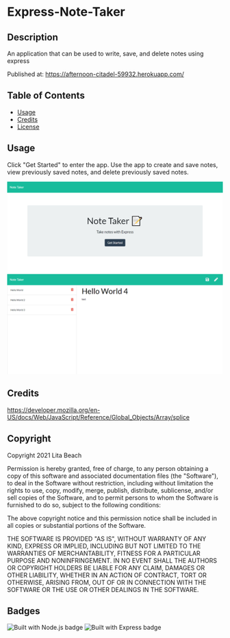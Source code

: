 # Express-Note-Taker

## Description 

An application that can be used to write, save, and delete notes using express

Published at: https://afternoon-citadel-59932.herokuapp.com/

## Table of Contents

* [Usage](#usage)
* [Credits](#credits)
* [License](#license)

## Usage 

Click "Get Started" to enter the app. Use the app to create and save notes, view previously saved notes, and delete previously saved notes.

![Screenshot of home page](Develop/public/assets/images/home.png)
![Screenshot of notes page](Develop/public/assets/images/notes.png)

## Credits

https://developer.mozilla.org/en-US/docs/Web/JavaScript/Reference/Global_Objects/Array/splice

## Copyright

Copyright 2021 Lita Beach

Permission is hereby granted, free of charge, to any person obtaining a copy of this software and associated documentation files (the "Software"), to deal in the Software without restriction, including without limitation the rights to use, copy, modify, merge, publish, distribute, sublicense, and/or sell copies of the Software, and to permit persons to whom the Software is furnished to do so, subject to the following conditions:

The above copyright notice and this permission notice shall be included in all copies or substantial portions of the Software.

THE SOFTWARE IS PROVIDED "AS IS", WITHOUT WARRANTY OF ANY KIND, EXPRESS OR IMPLIED, INCLUDING BUT NOT LIMITED TO THE WARRANTIES OF MERCHANTABILITY, FITNESS FOR A PARTICULAR PURPOSE AND NONINFRINGEMENT. IN NO EVENT SHALL THE AUTHORS OR COPYRIGHT HOLDERS BE LIABLE FOR ANY CLAIM, DAMAGES OR OTHER LIABILITY, WHETHER IN AN ACTION OF CONTRACT, TORT OR OTHERWISE, ARISING FROM, OUT OF OR IN CONNECTION WITH THE SOFTWARE OR THE USE OR OTHER DEALINGS IN THE SOFTWARE.

## Badges

![Built with Node.js badge](https://img.shields.io/badge/Built_with-Node.js-green)
![Built with Express badge](https://img.shields.io/badge/Built_with-Express-blue)
